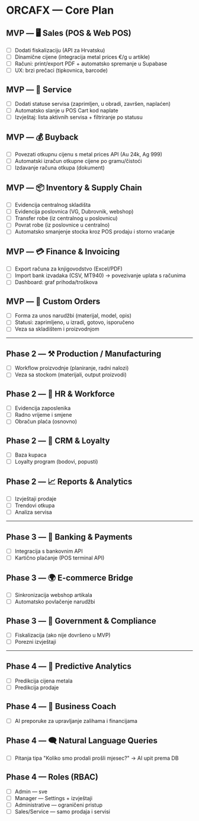 # ORCAFX — Core Plan

## MVP — 🖥️ Sales (POS & Web POS)
- [ ] Dodati fiskalizaciju (API za Hrvatsku)
- [ ] Dinamične cijene (integracija metal prices €/g u artikle)
- [ ] Računi: print/export PDF + automatsko spremanje u Supabase
- [ ] UX: brzi prečaci (tipkovnica, barcode)

## MVP — 🔧 Service
- [ ] Dodati statuse servisa (zaprimljen, u obradi, završen, naplaćen)
- [ ] Automatsko slanje u POS Cart kod naplate
- [ ] Izvještaj: lista aktivnih servisa + filtriranje po statusu

## MVP — 💰 Buyback
- [ ] Povezati otkupnu cijenu s metal prices API (Au 24k, Ag 999)
- [ ] Automatski izračun otkupne cijene po gramu/čistoći
- [ ] Izdavanje računa otkupa (dokument)

## MVP — 📦 Inventory & Supply Chain
- [ ] Evidencija centralnog skladišta
- [ ] Evidencija poslovnica (VG, Dubrovnik, webshop)
- [ ] Transfer robe (iz centralnog u poslovnicu)
- [ ] Povrat robe (iz poslovnice u centralno)
- [ ] Automatsko smanjenje stocka kroz POS prodaju i storno vraćanje

## MVP — 💳 Finance & Invoicing
- [ ] Export računa za knjigovodstvo (Excel/PDF)
- [ ] Import bank izvadaka (CSV, MT940) → povezivanje uplata s računima
- [ ] Dashboard: graf prihoda/troškova

## MVP — 📑 Custom Orders
- [ ] Forma za unos narudžbi (materijal, model, opis)
- [ ] Statusi: zaprimljeno, u izradi, gotovo, isporučeno
- [ ] Veza sa skladištem i proizvodnjom

---

## Phase 2 — ⚒️ Production / Manufacturing
- [ ] Workflow proizvodnje (planiranje, radni nalozi)
- [ ] Veza sa stockom (materijali, output proizvodi)

## Phase 2 — 👥 HR & Workforce
- [ ] Evidencija zaposlenika
- [ ] Radno vrijeme i smjene
- [ ] Obračun plaća (osnovno)

## Phase 2 — 🤝 CRM & Loyalty
- [ ] Baza kupaca
- [ ] Loyalty program (bodovi, popusti)

## Phase 2 — 📈 Reports & Analytics
- [ ] Izvještaji prodaje
- [ ] Trendovi otkupa
- [ ] Analiza servisa

---

## Phase 3 — 🏦 Banking & Payments
- [ ] Integracija s bankovnim API
- [ ] Kartično plaćanje (POS terminal API)

## Phase 3 — 🌍 E-commerce Bridge
- [ ] Sinkronizacija webshop artikala
- [ ] Automatsko povlačenje narudžbi

## Phase 3 — 📜 Government & Compliance
- [ ] Fiskalizacija (ako nije dovršeno u MVP)
- [ ] Porezni izvještaji

---

## Phase 4 — 🤖 Predictive Analytics
- [ ] Predikcija cijena metala
- [ ] Predikcija prodaje

## Phase 4 — 🧠 Business Coach
- [ ] AI preporuke za upravljanje zalihama i financijama

## Phase 4 — 🗨️ Natural Language Queries
- [ ] Pitanja tipa "Koliko smo prodali prošli mjesec?" → AI upit prema DB

## Phase 4 — Roles (RBAC)
- [ ] Admin — sve
- [ ] Manager — Settings + izvještaji
- [ ] Administrative — ograničeni pristup
- [ ] Sales/Service — samo prodaja i servisi
